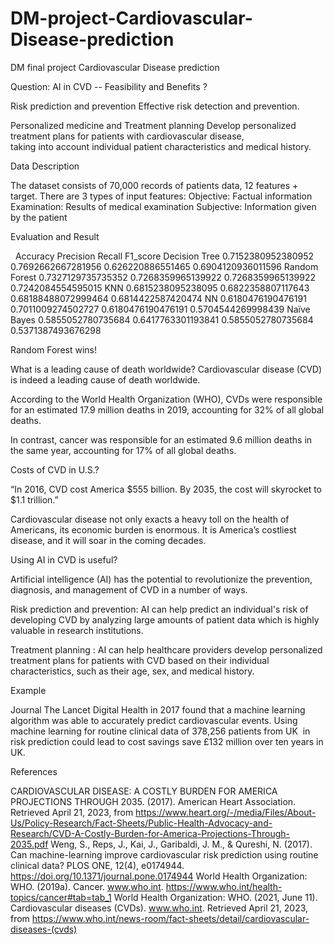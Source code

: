 # DM-project-Cardiovascular-Disease-prediction
DM final project Cardiovascular Disease prediction

Question:  AI in CVD -- Feasibility and Benefits ?

Risk prediction and prevention
Effective risk detection and prevention.

Personalized medicine and Treatment planning
Develop personalized treatment plans for patients with cardiovascular disease,   
taking into account individual patient characteristics and medical history.

Data Description

The dataset consists of 70,000 records of patients data, 12 features + target.
There are 3 types of input features:
Objective: Factual information
Examination: Results of medical examination
Subjective: Information given by the patient


Evaluation and Result

 	Accuracy	Precision	Recall	F1_score
Decision Tree	0.7152380952380952	0.7692662667281956	0.626220886551465	0.6904120936011596
Random Forest	0.7327129735735352	0.7268359965139922	0.7268359965139922	0.7242084554595015
KNN	0.6815238095238095	0.6822358807117643	0.68188488072999464	0.6814422587420474
NN	0.6180476190476191	0.7011009274502727	0.6180476190476191	0.5704544269998439
Naïve Bayes	0.5855052780735684	0.6417763301193841	0.5855052780735684	0.5371387493676298

Random Forest wins!

What is a leading cause of death worldwide? 
Cardiovascular disease (CVD) is indeed a leading cause of death worldwide. 

According to the World Health Organization (WHO), CVDs were responsible for an estimated 17.9 million deaths in 2019, accounting for 32% of all global deaths. 

In contrast, cancer was responsible for an estimated 9.6 million deaths in the same year, accounting for 17% of all global deaths. 


Costs of CVD in U.S.?

“In 2016, CVD cost America $555 billion. By 2035, the cost will skyrocket to $1.1 trillion.”

Cardiovascular disease not only exacts a heavy toll on the health of Americans, its economic burden is enormous. It is America’s costliest disease, and it will soar in the coming decades.  


Using AI in CVD is useful?

Artificial intelligence (AI) has the potential to revolutionize the prevention, diagnosis, and management of CVD in a number of ways.

Risk prediction and prevention: AI can help predict an individual's risk of developing CVD by analyzing large amounts of patient data which is highly valuable in research institutions. 

Treatment planning : AI can help healthcare providers develop personalized treatment plans for patients with CVD based on their individual characteristics, such as their age, sex, and medical history.  


Example

Journal The Lancet Digital Health in 2017 found that a machine learning algorithm was able to accurately predict cardiovascular events. 
Using machine learning for routine clinical data of 378,256 patients from UK  in risk prediction could lead to cost savings save £132 million over ten years in UK.

References

CARDIOVASCULAR DISEASE: A COSTLY BURDEN FOR AMERICA PROJECTIONS THROUGH 2035. (2017). American Heart Association. Retrieved April 21, 2023, from https://www.heart.org/-/media/Files/About-Us/Policy-Research/Fact-Sheets/Public-Health-Advocacy-and-Research/CVD-A-Costly-Burden-for-America-Projections-Through-2035.pdf
Weng, S., Reps, J., Kai, J., Garibaldi, J. M., & Qureshi, N. (2017). Can machine-learning improve cardiovascular risk prediction using routine clinical data? PLOS ONE, 12(4), e0174944. https://doi.org/10.1371/journal.pone.0174944
World Health Organization: WHO. (2019a). Cancer. www.who.int. https://www.who.int/health-topics/cancer#tab=tab_1
World Health Organization: WHO. (2021, June 11). Cardiovascular diseases (CVDs). www.who.int. Retrieved April 21, 2023, from https://www.who.int/news-room/fact-sheets/detail/cardiovascular-diseases-(cvds)




